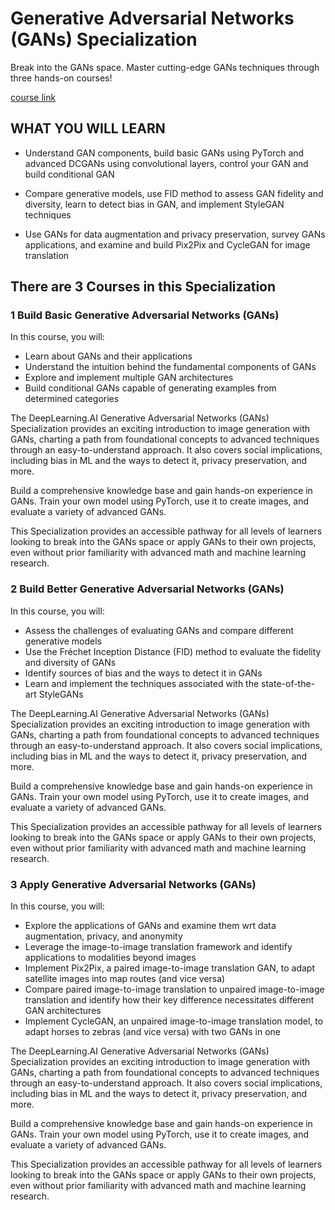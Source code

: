 # Generative Adversarial Networks (GANs) Specialization

Break into the GANs space. Master cutting-edge GANs techniques through three hands-on courses!

[course link](https://www.coursera.org/specializations/generative-adversarial-networks-gans)


## WHAT YOU WILL LEARN
- Understand GAN components, build basic GANs using PyTorch and advanced DCGANs using convolutional layers, control your GAN and build conditional GAN

- Compare generative models, use FID method to assess GAN fidelity and diversity, learn to detect bias in GAN, and implement StyleGAN techniques

- Use GANs for data augmentation and privacy preservation, survey GANs applications, and examine and build Pix2Pix and CycleGAN for image translation




## There are 3 Courses in this Specialization

### 1 Build Basic Generative Adversarial Networks (GANs)

In this course, you will:

- Learn about GANs and their applications
- Understand the intuition behind the fundamental components of GANs
- Explore and implement multiple GAN architectures
- Build conditional GANs capable of generating examples from determined categories

The DeepLearning.AI Generative Adversarial Networks (GANs) Specialization provides an exciting introduction to image generation with GANs, charting a path from foundational concepts to advanced techniques through an easy-to-understand approach. It also covers social implications, including bias in ML and the ways to detect it, privacy preservation, and more.

Build a comprehensive knowledge base and gain hands-on experience in GANs. Train your own model using PyTorch, use it to create images, and evaluate a variety of advanced GANs. 

This Specialization provides an accessible pathway for all levels of learners looking to break into the GANs space or apply GANs to their own projects, even without prior familiarity with advanced math and machine learning research.


### 2 Build Better Generative Adversarial Networks (GANs)

In this course, you will:

- Assess the challenges of evaluating GANs and compare different generative models
- Use the Fréchet Inception Distance (FID) method to evaluate the fidelity and diversity of GANs
- Identify sources of bias and the ways to detect it in GANs
- Learn and implement the techniques associated with the state-of-the-art StyleGANs

The DeepLearning.AI Generative Adversarial Networks (GANs) Specialization provides an exciting introduction to image generation with GANs, charting a path from foundational concepts to advanced techniques through an easy-to-understand approach. It also covers social implications, including bias in ML and the ways to detect it, privacy preservation, and more.

Build a comprehensive knowledge base and gain hands-on experience in GANs. Train your own model using PyTorch, use it to create images, and evaluate a variety of advanced GANs. 

This Specialization provides an accessible pathway for all levels of learners looking to break into the GANs space or apply GANs to their own projects, even without prior familiarity with advanced math and machine learning research.


### 3 Apply Generative Adversarial Networks (GANs)

In this course, you will:

- Explore the applications of GANs and examine them wrt data augmentation, privacy, and anonymity
- Leverage the image-to-image translation framework and identify applications to modalities beyond images
- Implement Pix2Pix, a paired image-to-image translation GAN, to adapt satellite images into map routes (and vice versa)
- Compare paired image-to-image translation to unpaired image-to-image translation and identify how their key difference necessitates different GAN architectures
- Implement CycleGAN, an unpaired image-to-image translation model, to adapt horses to zebras (and vice versa) with two GANs in one

The DeepLearning.AI Generative Adversarial Networks (GANs) Specialization provides an exciting introduction to image generation with GANs, charting a path from foundational concepts to advanced techniques through an easy-to-understand approach. It also covers social implications, including bias in ML and the ways to detect it, privacy preservation, and more.

Build a comprehensive knowledge base and gain hands-on experience in GANs. Train your own model using PyTorch, use it to create images, and evaluate a variety of advanced GANs. 

This Specialization provides an accessible pathway for all levels of learners looking to break into the GANs space or apply GANs to their own projects, even without prior familiarity with advanced math and machine learning research.











